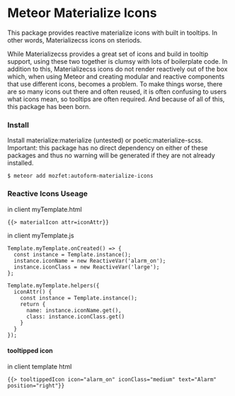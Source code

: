 # Meteor Materialize Icons

This package provides reactive materialize icons with built in tooltips. In other words, Materializecss icons on steriods.

While Materializecss provides a great set of icons and build in tooltip support, using these two together is clumsy with lots of boilerplate code. In addition to this, Materializecss icons do not render reactively out of the box which, when using Meteor and creating modular and reactive components that use different icons, becomes a problem. To make things worse, there are so many icons out there and often reused, it is often confusing to users what icons mean, so tooltips are often required. And because of all of this, this package has been born.



### Install ###

Install materialize:materialize (untested) or poetic:materialize-scss. Important: this package has no direct dependency on either of these packages and thus no warning will be generated if they are not already installed.

```
$ meteor add mozfet:autoform-materialize-icons
```

### Reactive Icons Useage ###

in client myTemplate.html
```
{{> materialIcon attr=iconAttr}}
```

in client myTemplate.js
```
Template.myTemplate.onCreated() => {
  const instance = Template.instance();
  instance.iconName = new ReactiveVar('alarm_on');
  instance.iconClass = new ReactiveVar('large');
};

Template.myTemplate.helpers({
  iconAttr() {
    const instance = Template.instance();
    return {
      name: instance.iconName.get(),
      class: instance.iconClass.get()
    }
  }
});
```

#### tooltipped icon ####

in client template html
```
{{> tooltippedIcon icon="alarm_on" iconClass="medium" text="Alarm" position="right"}}
```
